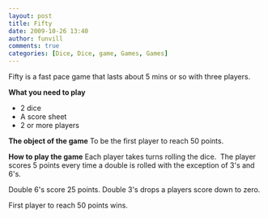 ```yaml
---
layout: post
title: Fifty
date: 2009-10-26 13:40
author: funvill
comments: true
categories: [Dice, Dice, game, Games, Games]
---
```

Fifty is a fast pace game that lasts about 5 mins or so with three players.

<strong>What you need to play</strong>
<ul>
	<li>2 dice</li>
	<li>A score sheet</li>
	<li>2 or more players</li>
</ul>
<strong>The object of the game</strong>
To be the first player to reach 50 points.

<strong>How to play the game</strong>
Each player takes turns rolling the dice.  The player scores 5 points every time a double is rolled with the exception of 3's and 6's.

Double 6's score 25 points.
Double 3's drops a players score down to zero.

First player to reach 50 points wins.
